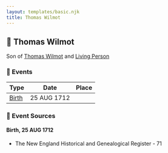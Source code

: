 ```yaml
---
layout: templates/basic.njk
title: Thomas Wilmot
---
```

## 🔵 Thomas Wilmot

Son of [Thomas Wilmot](/people/3/36930663) and [Living Person](/people/1/19292651)

### 📆 Events

Type | Date | Place
------ | ------ | ------
[Birth](#event-0) | 25 AUG 1712 |

### 📰 Event Sources

#### <a id="event-0"></a> Birth, 25 AUG 1712
* The New England Historical and Genealogical Register  - 71